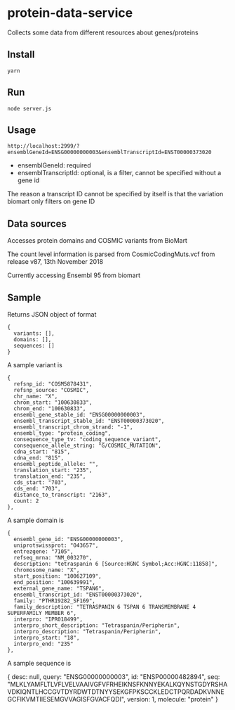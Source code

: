 # protein-data-service

Collects some data from different resources about genes/proteins


## Install

    yarn

## Run

    node server.js

## Usage


    http://localhost:2999/?ensemblGeneId=ENSG00000000003&ensemblTranscriptId=ENST00000373020

* ensemblGeneId: required
* ensemblTranscriptId: optional, is a filter, cannot be specified without a gene id

The reason a transcript ID cannot be specified by itself is that the variation biomart only filters on gene ID


## Data sources

Accesses protein domains and COSMIC variants from BioMart

The count level information is parsed from  CosmicCodingMuts.vcf from release v87, 13th November 2018

Currently accessing Ensembl 95 from biomart

## Sample


Returns JSON object of format

    {
      variants: [],
      domains: [],
      sequences: []
    }

A sample variant is

    {
      refsnp_id: "COSM5878431",
      refsnp_source: "COSMIC",
      chr_name: "X",
      chrom_start: "100630833",
      chrom_end: "100630833",
      ensembl_gene_stable_id: "ENSG00000000003",
      ensembl_transcript_stable_id: "ENST00000373020",
      ensembl_transcript_chrom_strand: "-1",
      ensembl_type: "protein_coding",
      consequence_type_tv: "coding_sequence_variant",
      consequence_allele_string: "G/COSMIC_MUTATION",
      cdna_start: "815",
      cdna_end: "815",
      ensembl_peptide_allele: "",
      translation_start: "235",
      translation_end: "235",
      cds_start: "703",
      cds_end: "703",
      distance_to_transcript: "2163",
      count: 2
    },

A sample domain is

    {
      ensembl_gene_id: "ENSG00000000003",
      uniprotswissprot: "O43657",
      entrezgene: "7105",
      refseq_mrna: "NM_003270",
      description: "tetraspanin 6 [Source:HGNC Symbol;Acc:HGNC:11858]",
      chromosome_name: "X",
      start_position: "100627109",
      end_position: "100639991",
      external_gene_name: "TSPAN6",
      ensembl_transcript_id: "ENST00000373020",
      family: "PTHR19282_SF169",
      family_description: "TETRASPANIN 6 TSPAN 6 TRANSMEMBRANE 4 SUPERFAMILY MEMBER 6",
      interpro: "IPR018499",
      interpro_short_description: "Tetraspanin/Peripherin",
      interpro_description: "Tetraspanin/Peripherin",
      interpro_start: "18",
      interpro_end: "235"
    },

A sample sequence is

  {
    desc: null,
    query: "ENSG00000000003",
    id: "ENSP00000482894",
    seq: "MLKLYAMFLTLVFLVELVAAIVGFVFRHEIKNSFKNNYEKALKQYNSTGDYRSHAVDKIQNTLHCCGVTDYRDWTDTNYYSEKGFPKSCCKLEDCTPQRDADKVNNEGCFIKVMTIIESEMGVVAGISFGVACFQDI",
    version: 1,
    molecule: "protein"
  }

